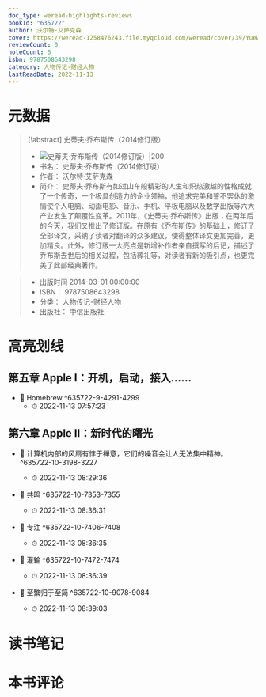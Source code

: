 ```yaml
---
doc_type: weread-highlights-reviews
bookId: "635722"
author: 沃尔特·艾萨克森
cover: https://weread-1258476243.file.myqcloud.com/weread/cover/39/YueWen_635722/t7_YueWen_635722.jpg
reviewCount: 0
noteCount: 6
isbn: 9787508643298
category: 人物传记-财经人物
lastReadDate: 2022-11-13
---
```

# 元数据
> [!abstract] 史蒂夫·乔布斯传（2014修订版）
> - ![ 史蒂夫·乔布斯传（2014修订版）|200](https://weread-1258476243.file.myqcloud.com/weread/cover/39/YueWen_635722/t7_YueWen_635722.jpg)
> - 书名： 史蒂夫·乔布斯传（2014修订版）
> - 作者： 沃尔特·艾萨克森
> - 简介：     史蒂夫·乔布斯有如过山车般精彩的人生和炽热激越的性格成就了一个传奇，一个极具创造力的企业领袖，他追求完美和誓不罢休的激情使个人电脑、动画电影、音乐、手机、平板电脑以及数字出版等六大产业发生了颠覆性变革。2011年，《史蒂夫·乔布斯传》出版；在两年后的今天，我们又推出了修订版。在原有《乔布斯传》的基础上，修订了全部译文，采纳了读者对翻译的众多建议，使得整体译文更加完善，更加精良。此外，修订版一大亮点是新增补作者亲自撰写的后记，描述了乔布斯去世后的相关过程，包括葬礼等，对读者有新的吸引点，也更完美了此部经典著作。

> - 出版时间 2014-03-01 00:00:00
> - ISBN： 9787508643298
> - 分类： 人物传记-财经人物
> - 出版社： 中信出版社

# 高亮划线

## 第五章 Apple Ⅰ：开机，启动，接入……


- 📌 Homebrew ^635722-9-4291-4299
    - ⏱ 2022-11-13 07:57:23 
## 第六章 Apple Ⅱ：新时代的曙光


- 📌 计算机内部的风扇有悖于禅意，它们的噪音会让人无法集中精神。 ^635722-10-3198-3227
    - ⏱ 2022-11-13 08:29:36 

- 📌 共鸣 ^635722-10-7353-7355
    - ⏱ 2022-11-13 08:36:31 

- 📌 专注 ^635722-10-7406-7408
    - ⏱ 2022-11-13 08:36:35 

- 📌 灌输 ^635722-10-7472-7474
    - ⏱ 2022-11-13 08:36:39 

- 📌 至繁归于至简 ^635722-10-9078-9084
    - ⏱ 2022-11-13 08:39:03 
# 读书笔记

# 本书评论
